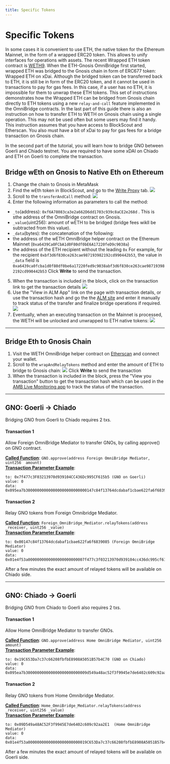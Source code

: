 ```yaml
---
title: Specific Tokens
---
```


# Specific Tokens

In some cases it is convenient to use ETH, the native token for the Ethereum Mainnet, in the form of a wrapped ERC20 token. This allows to unify interfaces for operations with assets. The recent Wrapped ETH token contract is [WETH9](https://etherscan.io/address/0xc02aaa39b223fe8d0a0e5c4f27ead9083c756cc2).
When the ETH-Gnosis OmniBridge first started, wrapped ETH was bridged to the Gnosis chain in form of ERC677 token: Wrapped ETH on xDai.
Although the bridged token can be transferred back to ETH, it is still be in form of the ERC20 token, and it cannot be used in transactions to pay for gas fees. In this case, if a user has no ETH, it is impossible for them to unwrap these ETH tokens.
This set of instructions demonstrates how the Wrapped ETH can be bridged from Gnosis chain directly to ETH tokens using a new `relay-and-call` feature implemented in the OmniBridge contracts. In the last part of this guide there is also an instruction on how to transfer ETH to WETH on Gnosis chain using a single operation. This may not be used often but some users may find it handy.
This instruction assumes that you have access to BlockScout and Etherscan. You also must have a bit of xDai to pay for gas fees for a bridge transaction on Gnosis chain.

In the second part of the tutorial, you will learn how to bridge GNO between Goerli and Chiado testnet. You are required to have some xDAI on Chiado and ETH on Goerli to complete the transaction.

## Bridge wEth on Gnosis to Native Eth on Ethereum

1. Change the chain to Gnosis in MetaMask
2. Find the wEth token in BlockScout, and go to the [Write Proxy](https://gnosis.blockscout.com/address/0x6A023CCd1ff6F2045C3309768eAd9E68F978f6e1?tab=write_proxy) tab.
   ![](/img/bridges/omni-bridge-to-native-eth1.png)
3. Scroll to the `transferAndCall` method:
   ![](/img/bridges/omni-bridge-to-native-eth2.png)
4. Enter the following information as parameters to call the method:

- `_to`(address): `0xf6A78083ca3e2a662D6dd1703c939c8aCE2e268d` . This is sthe address of the OmniBridge contract on Gnosis.
- `_value`(uint256): amount of wETH to be bridged (bridge fees wikll be subtracted from this value).
- `_data`(bytes): the concatenation of the following:
- the address of the wETH OmniBridge helper contract on the Ethereum Mainnet (`0xa6439Ca0FCbA1d0F80df0bE6A17220feD9c9038a`)
- the address of the ETH recipient without the leading `0x`
  For example, for the recipient `0xbf3d6f830ce263cae987193982192cd990442b53`, the value in `_data` field is `0xa6439ca0fcba1d0f80df0be6a17220fed9c9038abf3d6f830ce263cae987193982192cd990442b53`
  Click **Write** to send the transaction.

5. When the transaction is included in the block, click on the transaction link to get the transaction details
   ![](/img/bridges/omni-bridge-to-native-eth3.png)
6. Use the "View in ALM App" link on the page with transaction details, or use the transaction hash and go the the [ALM site](https://alm-bridge-monitor.gnosischain.com/) and enter it manually to track status of the transfer and finalize bridge operations if required.  
   ![](/img/bridges/omni-bridge-to-native-eth4.png)
7. Eventually, when an executing transaction on the Mainnet is processed, the WETH will be unlocked and unwrapped to ETH native tokens:
   ![](/img/bridges/omni-bridge-to-native-eth5.png)

---

## Bridge Eth to Gnosis Chain

1. Visit the WETH OmniBridge helper contract on [Etherscan](https://etherscan.io/address/0xa6439ca0fcba1d0f80df0be6a17220fed9c9038a#writeContract) and connect your wallet.
2. Scroll to the `wrapAndRelayTokens` method and enter the amount of ETH to bridge to Gnosis chain:
   ![](/img/bridges/omni-bridge-from-native-eth1.png)
   Click **Write** to send the transaction
3. When the transaction is included in the block, press the "View you transaction" button to get the transaction hash which can be used in the [AMB Live Monitoring app](https://alm-bridge-monitor.gnosischain.com/) to track the status of the transaction.

---

## GNO: Goerli -> Chiado

Bridging GNO from Goerli to Chiado requires 2 txs.

#### Transaction 1

Allow Foreign OmniBridge Mediator to transfer GNOs, by calling approve() on GNO contract.

**[Called Function](https://goerli.etherscan.io/address/0x7f477c3F03213970d939104CC436Dc995CF615b5)**: `GNO.approve(address Foreign OmniBridge Mediator, uint256  amount)`  
**[Transaction Parameter Example](https://docs.metamask.io/guide/sending-transactions.html)**:

```
to: 0x7f477c3F03213970d939104CC436Dc995CF615b5 (GNO on Goerli)
value: 0
data: 0x095ea7b300000000000000000000000000147c84f13764dcdabaf1cbae622fa6f683908500000000000000000000000000000000000000000000d3c21bcecceda1000000
```

#### Transaction 2

Relay GNO tokens from Foreign Omnibridge Mediator.

**[Called Function](https://goerli.etherscan.io/address/0x00147c84f13764dcdabaf1cbae622fa6f6839085)**: `Foreign_OmniBridge_Mediator.relayTokens(address _receiver, uint256 _value)`  
**[Transaction Parameter Example](https://docs.metamask.io/guide/sending-transactions.html)**:

```
to: 0x00147c84f13764dcdabaf1cbae622fa6f6839085 (Foreign OmniBridge Mediator)
value: 0
data: 0x01e4f53a0000000000000000000000007f477c3f03213970d939104cc436dc995cf615b50000000000000000000000000000000000000000000000000de0b6b3a7640000
```

After a few minutes the exact amount of relayed tokens will be available on Chiado side.

---

## GNO: Chiado -> Goerli

Bridging GNO from Chiado to Goerli also requires 2 txs.

#### Transaction 1

Allow Home OmniBridge Mediator to transfer GNOs.

**[Called Function](https://blockscout.com/gnosis/chiado/address/0x19C653Da7c37c66208fbfbE8908A5051B57b4C70)**: `GNO.approve(address Home OmniBridge Mediator, uint256 amount)`  
 **[Transaction Parameter Example](https://docs.metamask.io/guide/sending-transactions.html)**:

```
to: 0x19C653Da7c37c66208fbfbE8908A5051B57b4C70 (GNO on Chiado)
value: 0
data: 0x095ea7b300000000000000000000000009d549a48ac52f3f9945e7de6402c609c92aa2e100000000000000000000000000000000000000000000d3c21bcecceda1000000
```

#### Transaction 2

Relay GNO tokens from Home Omnibridge Mediator.

**[Called Function](https://blockscout.com/gnosis/chiado/address/0x09D549a48AC52F3f9945E7de6402c609c92aa2E1)**: `Home_OmniBridge_Mediator.relayTokens(address _receiver, uint256 _value)`  
 **[Transaction Parameter Example](https://docs.metamask.io/guide/sending-transactions.html)**:

```
to: 0x09D549a48AC52F3f9945E7de6402c609c92aa2E1  (Home OmniBridge Mediator)
value: 0
data: 0x01e4f53a00000000000000000000000019C653Da7c37c66208fbfbE8908A5051B57b4C700000000000000000000000000000000000000000000000000de0b6b3a7640000
```

After a few minutes the exact amount of relayed tokens will be available on Goerli side.
